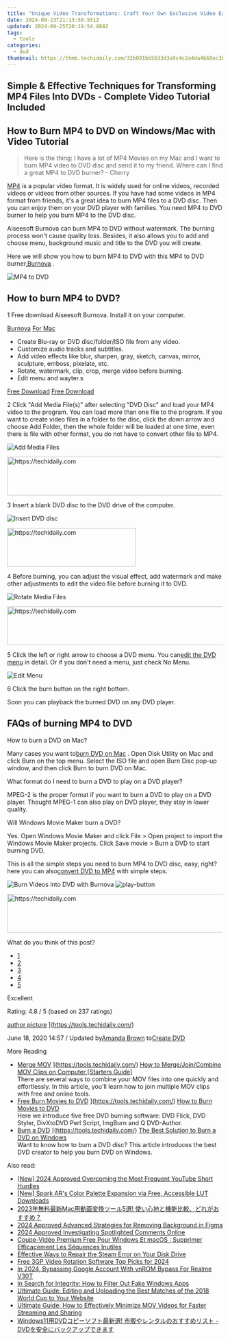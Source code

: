```yaml
---
title: "Unique Video Transformations: Craft Your Own Exclusive Video Experience"
date: 2024-09-23T21:13:59.551Z
updated: 2024-09-25T20:19:54.888Z
tags:
  - tools
categories:
  - dvd
thumbnail: https://thmb.techidaily.com/32b091bb5633d3a9c4c2a4da4b60ec3b4374fdb769db4d47d5b0ac420926fc16.jpg
---
```


## Simple & Effective Techniques for Transforming MP4 Files Into DVDs - Complete Video Tutorial Included

## How to Burn MP4 to DVD on Windows/Mac with Video Tutorial

> Here is the thing: I have a lot of MP4 Movies on my Mac and I want to burn MP4 video to DVD disc and send it to my friend. Where can I find a great MP4 to DVD burner? - Cherry

[MP4](https://tools.techidaily.com/) is a popular video format. It is widely used for online videos, recorded videos or videos from other sources. If you have had some videos in MP4 format from friends, it's a great idea to burn MP4 files to a DVD disc. Then you can enjoy them on your DVD player with families. You need MP4 to DVD burner to help you burn MP4 to the DVD disc.

 Aiseesoft Burnova can burn MP4 to DVD without watermark. The burning process won't cause quality loss. Besides, it also allows you to add and choose menu, background music and title to the DVD you will create.

 Here we will show you how to burn MP4 to DVD with this MP4 to DVD burner,[Burnova](https://tools.techidaily.com/aiseesoft/burnova/) .

![MP4 to DVD](https://www.aiseesoft.com/images/dvd-creator/mp4-to-dvd.jpg)

## How to burn MP4 to DVD?

1 Free download Aiseesoft Burnova. Install it on your computer.

[Burnova](https://tools.techidaily.com/aiseesoft/burnova/) [For Mac](https://tools.techidaily.com/aiseesoft/dvd-creator/)

* Create Blu-ray or DVD disc/folder/ISO file from any video.
* Customize audio tracks and subtitles.
* Add video effects like blur, sharpen, gray, sketch, canvas, mirror, sculpture, emboss, pixelate, etc.
* Rotate, watermark, clip, crop, merge video before burning.
* Edit menu and wayter.s

[Free Download](https://secure.2checkout.com/order/checkout.php?PRODS=4708691&QTY=1&AFFILIATE=108875&CART=1) [Free Download](https://secure.2checkout.com/order/checkout.php?PRODS=4566611&QTY=1&AFFILIATE=108875&CART=1)

2 Click "Add Media File(s)" after selecting "DVD Disc" and load your MP4 video to the program. You can load more than one file to the program. If you want to create video files in a folder to the disc, click the down arrow and choose Add Folder, then the whole folder will be loaded at one time, even there is file with other format, you do not have to convert other file to MP4.

![Add Media Files](https://www.aiseesoft.com/images/burnova/add-media-files.jpg)

<!-- affiliate ads begin -->
<a href="https://aligracehair.sjv.io/c/5597632/2006946/19272" target="_top" id="2006946">
  <img src="//a.impactradius-go.com/display-ad/19272-2006946" border="0" alt="https://techidaily.com" width="728" height="90"/>
</a>
<img height="0" width="0" src="https://aligracehair.sjv.io/i/5597632/2006946/19272" style="position:absolute;visibility:hidden;" border="0" />
<!-- affiliate ads end -->

3 Insert a blank DVD disc to the DVD drive of the computer.

![Insert DVD disc](https://www.aiseesoft.com/images/dvd-creator/dvd-to-pc.jpg)

<!-- affiliate ads begin -->
<a href="https://aligracehair.sjv.io/c/5597632/1918698/19272" target="_top" id="1918698">
  <img src="//a.impactradius-go.com/display-ad/19272-1918698" border="0" alt="https://techidaily.com" width="300" height="90"/>
</a>
<img height="0" width="0" src="https://aligracehair.sjv.io/i/5597632/1918698/19272" style="position:absolute;visibility:hidden;" border="0" />
<!-- affiliate ads end -->

4 Before burning, you can adjust the visual effect, add watermark and make other adjustments to edit the video file before burning it to DVD.

![Rotate Media Files](https://www.aiseesoft.com/images/burnova/rotate-video.jpg)

<!-- affiliate ads begin -->
<a href="https://appsumo.8odi.net/c/5597632/2130885/7443" target="_top" id="2130885">
  <img src="//a.impactradius-go.com/display-ad/7443-2130885" border="0" alt="https://techidaily.com" width="600" height="90"/>
</a>
<img height="0" width="0" src="https://appsumo.8odi.net/i/5597632/2130885/7443" style="position:absolute;visibility:hidden;" border="0" />
<!-- affiliate ads end -->

5 Click the left or right arrow to choose a DVD menu. You can[edit the DVD menu](https://tools.techidaily.com/aiseesoft/dvd-creator/) in detail. Or if you don't need a menu, just check No Menu.

![Edit Menu](https://www.aiseesoft.com/images/burnova/edit-video-menu.jpg)

6 Click the burn button on the right bottom.

Soon you can playback the burned DVD on any DVD player.

## FAQs of burning MP4 to DVD

How to burn a DVD on Mac?

 Many cases you want to[burn DVD on Mac](https://tools.techidaily.com/) . Open Disk Utility on Mac and click Burn on the top menu. Select the ISO file and open Burn Disc pop-up window, and then click Burn to burn DVD on Mac.

 What format do I need to burn a DVD to play on a DVD player?

 MPEG-2 is the proper format if you want to burn a DVD to play on a DVD player. Thought MPEG-1 can also play on DVD player, they stay in lower quality.

Will Windows Movie Maker burn a DVD?

 Yes. Open Windows Movie Maker and click File > Open project to import the Windows Movie Maker projects. Click Save movie > Burn a DVD to start burning DVD.

 This is all the simple steps you need to burn MP4 to DVD disc, easy, right? here you can also[convert DVD to MP4](https://tools.techidaily.com/) with simple steps.

![Burn Videos into DVD with Burnova ](https://www.aiseesoft.com/images/youtube-video/video-burn-video-into-dvd-with-burnova.jpg) ![play-button](https://www.aiseesoft.com/images/play-button.png)

<!-- affiliate ads begin -->
<a href="https://unicoeye.pxf.io/c/5597632/2134243/18498" target="_top" id="2134243">
  <img src="//a.impactradius-go.com/display-ad/18498-2134243" border="0" alt="https://techidaily.com" width="728" height="90"/>
</a>
<img height="0" width="0" src="https://unicoeye.pxf.io/i/5597632/2134243/18498" style="position:absolute;visibility:hidden;" border="0" />
<!-- affiliate ads end -->

What do you think of this post?

* [1](https://tools.techidaily.com/aiseesoft/dvd-creator/)
* [2](https://tools.techidaily.com/aiseesoft/dvd-creator/)
* [3](https://tools.techidaily.com/aiseesoft/dvd-creator/)
* [4](https://tools.techidaily.com/aiseesoft/dvd-creator/)
* [5](https://tools.techidaily.com/aiseesoft/dvd-creator/)

Excellent

Rating: 4.8 / 5 (based on 237 ratings)

[author picture](https://www.aiseesoft.com/images/author/amanda.png) ](https://tools.techidaily.com/)

 June 18, 2020 14:57 / Updated by[Amanda Brown](https://tools.techidaily.com/) to[Create DVD](https://tools.techidaily.com/aiseesoft/dvd-creator/)

More Reading

* [Merge MOV](https://www.aiseesoft.com/images/more-reading/merge-mov-s.jpg) ](https://tools.techidaily.com/) [ How to Merge/Join/Combine MOV Clips on Computer \[Starters Guide\]](https://tools.techidaily.com/)  
 There are several ways to combine your MOV files into one quickly and effortlessly. In this article, you'll learn how to join multiple MOV clips with free and online tools.
* [Free Burn Movies to DVD](https://www.aiseesoft.com/images/more-reading/movies-to-dvd-for-free-s.jpg) ](https://tools.techidaily.com/) [How to Burn Movies to DVD](https://tools.techidaily.com/)  
 Here we introduce five free DVD burning software: DVD Flick, DVD Styler, DivXtoDVD Perl Script, ImgBurn and Q DVD-Author.
* [Burn a DVD](https://www.aiseesoft.com/images/more-reading/how-to-burn-a-dvd-s.jpg) ](https://tools.techidaily.com/) [The Best Solution to Burn a DVD on Windows](https://tools.techidaily.com/)  
 Want to know how to burn a DVD disc? This article introduces the best DVD creator to help you burn DVD on Windows.

<ins class="adsbygoogle"
     style="display:block"
     data-ad-format="autorelaxed"
     data-ad-client="ca-pub-7571918770474297"
     data-ad-slot="1223367746"></ins>

<ins class="adsbygoogle"
     style="display:block"
     data-ad-client="ca-pub-7571918770474297"
     data-ad-slot="8358498916"
     data-ad-format="auto"
     data-full-width-responsive="true"></ins>

<span class="atpl-alsoreadstyle">Also read:</span>
<div><ul>
<li><a href="https://youtube-webster.techidaily.com/024-approved-overcoming-the-most-frequent-youtube-short-hurdles/"><u>[New] 2024 Approved Overcoming the Most Frequent YouTube Short Hurdles</u></a></li>
<li><a href="https://extra-approaches.techidaily.com/new-spark-ars-color-palette-expansion-via-free-accessible-lut-downloads/"><u>[New] Spark AR's Color Palette Expansion via Free, Accessible LUT Downloads</u></a></li>
<li><a href="https://dvd-bd.techidaily.com/2023mac5/"><u>2023年無料最新Mac用動画変換ツール5選! 使い心地と機能比較、どれがおすすめ？</u></a></li>
<li><a href="https://extra-tips.techidaily.com/2024-approved-advanced-strategies-for-removing-background-in-figma/"><u>2024 Approved Advanced Strategies for Removing Background in Figma</u></a></li>
<li><a href="https://youtube-help.techidaily.com/2024-approved-investigating-spotlighted-comments-online/"><u>2024 Approved Investigating Spotlighted Comments Online</u></a></li>
<li><a href="https://dvd-bd.techidaily.com/coupe-video-premium-free-pour-windows-et-macos-supprimer-efficacement-les-sequences-inutiles/"><u>Coupe-Vidéo Premium Free Pour Windows Et macOS : Supprimer Efficacement Les Séquences Inutiles</u></a></li>
<li><a href="https://common-error.techidaily.com/effective-ways-to-repair-the-steam-error-on-your-disk-drive/"><u>Effective Ways to Repair the Steam Error on Your Disk Drive</u></a></li>
<li><a href="https://smart-video-creator.techidaily.com/free-3gp-video-rotation-software-top-picks-for-2024/"><u>Free 3GP Video Rotation Software Top Picks for 2024</u></a></li>
<li><a href="https://easy-unlock-android.techidaily.com/in-2024-bypassing-google-account-with-vnrom-bypass-for-realme-v30t-by-drfone-android/"><u>In 2024, Bypassing Google Account With vnROM Bypass For Realme V30T</u></a></li>
<li><a href="https://win11-tips.techidaily.com/in-search-for-integrity-how-to-filter-out-fake-windows-apps/"><u>In Search for Integrity: How to Filter Out Fake Windows Apps</u></a></li>
<li><a href="https://dvd-bd.techidaily.com/ultimate-guide-editing-and-uploading-the-best-matches-of-the-2018-world-cup-to-your-website/"><u>Ultimate Guide: Editing and Uploading the Best Matches of the 2018 World Cup to Your Website</u></a></li>
<li><a href="https://dvd-bd.techidaily.com/ultimate-guide-how-to-effectively-minimize-mov-videos-for-faster-streaming-and-sharing/"><u>Ultimate Guide: How to Effectively Minimize MOV Videos for Faster Streaming and Sharing</u></a></li>
<li><a href="https://dvd-bd.techidaily.com/windows11dvd-dvd/"><u>Windows11用DVDコピーソフト最新選! 市販やレンタルのおすすめリスト - DVDを安全にバックアップできます</u></a></li>
</ul></div>


